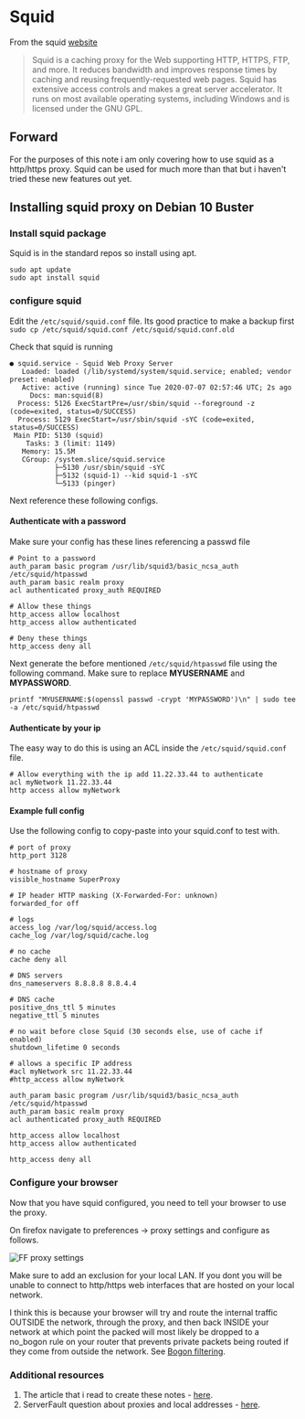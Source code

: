 # Squid

From the squid [website](http://www.squid-cache.org/)

> Squid is a caching proxy for the Web supporting HTTP, HTTPS, FTP, and more. It reduces bandwidth and improves response times by caching and reusing frequently-requested web pages. Squid has extensive access controls and makes a great server accelerator. It runs on most available operating systems, including Windows and is licensed under the GNU GPL.

## Forward

For the purposes of this note i am only covering how to use squid as a http/https proxy. Squid can be used for much more than that but i haven't tried these new features out yet.

## Installing squid proxy on Debian 10 Buster

### Install squid package

Squid is in the standard repos so install using apt.

```none
sudo apt update
sudo apt install squid
```

### configure squid

Edit the `/etc/squid/squid.conf` file. Its good practice to make a backup first `sudo cp /etc/squid/squid.conf /etc/squid/squid.conf.old`

Check that squid is running

```output
● squid.service - Squid Web Proxy Server
   Loaded: loaded (/lib/systemd/system/squid.service; enabled; vendor preset: enabled)
   Active: active (running) since Tue 2020-07-07 02:57:46 UTC; 2s ago
     Docs: man:squid(8)
  Process: 5126 ExecStartPre=/usr/sbin/squid --foreground -z (code=exited, status=0/SUCCESS)
  Process: 5129 ExecStart=/usr/sbin/squid -sYC (code=exited, status=0/SUCCESS)
 Main PID: 5130 (squid)
    Tasks: 3 (limit: 1149)
   Memory: 15.5M
   CGroup: /system.slice/squid.service
           ├─5130 /usr/sbin/squid -sYC
           ├─5132 (squid-1) --kid squid-1 -sYC
           └─5133 (pinger)
```

Next reference these following configs.

#### Authenticate with a password

Make sure your config has these lines referencing a passwd file

```none
# Point to a password
auth_param basic program /usr/lib/squid3/basic_ncsa_auth /etc/squid/htpasswd
auth_param basic realm proxy
acl authenticated proxy_auth REQUIRED

# Allow these things
http_access allow localhost
http_access allow authenticated

# Deny these things
http_access deny all
```

Next generate the before mentioned `/etc/squid/htpasswd` file using the following command. Make sure to replace **MYUSERNAME** and **MYPASSWORD**.

```none
printf "MYUSERNAME:$(openssl passwd -crypt 'MYPASSWORD')\n" | sudo tee -a /etc/squid/htpasswd
```

#### Authenticate by your ip

The easy way to do this is using an ACL inside the `/etc/squid/squid.conf` file.

```none
# Allow everything with the ip add 11.22.33.44 to authenticate
acl myNetwork 11.22.33.44
http access allow myNetwork
```

#### Example full config

Use the following config to copy-paste into your squid.conf to test with.

```none
# port of proxy
http_port 3128

# hostname of proxy
visible_hostname SuperProxy

# IP header HTTP masking (X-Forwarded-For: unknown)
forwarded_for off

# logs
access_log /var/log/squid/access.log
cache_log /var/log/squid/cache.log

# no cache
cache deny all

# DNS servers
dns_nameservers 8.8.8.8 8.8.4.4

# DNS cache
positive_dns_ttl 5 minutes
negative_ttl 5 minutes

# no wait before close Squid (30 seconds else, use of cache if enabled)
shutdown_lifetime 0 seconds

# allows a specific IP address
#acl myNetwork src 11.22.33.44
#http_access allow myNetwork

auth_param basic program /usr/lib/squid3/basic_ncsa_auth /etc/squid/htpasswd
auth_param basic realm proxy
acl authenticated proxy_auth REQUIRED

http_access allow localhost
http_access allow authenticated

http_access deny all
```

### Configure your browser

Now that you have squid configured, you need to tell your browser to use the proxy.

On firefox navigate to preferences -> proxy settings and configure as follows.

![FF proxy settings](https://i.imgur.com/xYEnyk9.png)

Make sure to add an exclusion for your local LAN. If you dont you will be unable to connect to http/https web interfaces that are hosted on your local network.

I think this is because your browser will try and route the internal traffic OUTSIDE the network, through the proxy, and then back INSIDE your network at which point the packed will most likely be dropped to a no_bogon rule on your router that prevents private packets being routed if they come from outside the network. See [Bogon filtering](https://en.wikipedia.org/wiki/Bogon_filtering).

### Additional resources

1. The article that i read to create these notes - [here](https://linuxize.com/post/how-to-install-and-configure-squid-proxy-on-debian-10/).
2. ServerFault question about proxies and local addresses - [here](https://serverfault.com/questions/55010/firefox-sends-local-traffic-to-proxy-server).
